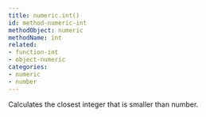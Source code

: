 ```yaml
---
title: numeric.int()
id: method-numeric-int
methodObject: numeric
methodName: int
related:
- function-int
- object-numeric
categories:
- numeric
- number
---
```


Calculates the closest integer that is smaller than number.